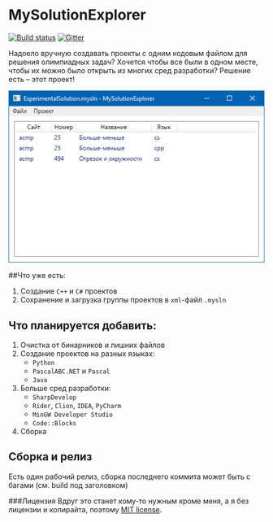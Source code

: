 # MySolutionExplorer
[![Build status](https://ci.appveyor.com/api/projects/status/fobsqfk65g3d4c2o?svg=true)](https://ci.appveyor.com/project/prekel/mysolutionexplorer) [![Gitter](https://badges.gitter.im/MySolutionExplorer/Lobby.svg)](https://gitter.im/MySolutionExplorer/Lobby?utm_source=badge&utm_medium=badge&utm_campaign=pr-badge&utm_content=body_badge)

Надоело вручную создавать проекты с одним кодовым файлом для решения олимпиадных задач? Хочется чтобы все были в одном месте, чтобы их можно было открыть из многих сред разработки? Решение есть – этот проект!

![Основной экран, слева список проектов в решении, справа меню создания и загрузки](Screenshot.png)

##Что уже есть:
 1. Создание `C++` и `C#` проектов
 2. Сохранение и загрузка группы проектов в `xml`-файл `.mysln`

## Что планируется добавить:
1. Очистка от бинарников и лишних файлов
2. Создание проектов на разных языках:
     - `Python`
     - `PascalABC.NET` и `Pascal`
     - `Java`
3. Больше сред разработки:
     - `SharpDevelop`
     - `Rider`, `Clion`, `IDEA`, `PyCharm`
     - `MinGW Developer Studio`
     - `Code::Blocks`
4. Сборка
 
## Сборка и релиз
Есть один рабочий релиз, сборка последнего коммита может быть с багами (см. build под заголовком)

###Лицензия
Вдруг это станет кому-то нужным кроме меня, а я без лицензии и копирайта, поэтому [MIT license](LICENSE).
